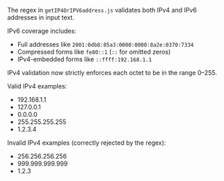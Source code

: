 The regex in `getIP4OrIPV6address.js` validates both IPv4 and IPv6 addresses in input text.

IPv6 coverage includes:
- Full addresses like `2001:0db8:85a3:0000:0000:8a2e:0370:7334`
- Compressed forms like `fe80::1` (`::` for omitted zeros)
- IPv4-embedded forms like `::ffff:192.168.1.1`

IPv4 validation now strictly enforces each octet to be in the range 0–255.

Valid IPv4 examples:

- 192.168.1.1
- 127.0.0.1
- 0.0.0.0
- 255.255.255.255
- 1.2.3.4

Invalid IPv4 examples (correctly rejected by the regex):

- 256.256.256.256
- 999.999.999.999
- 1.2.3
